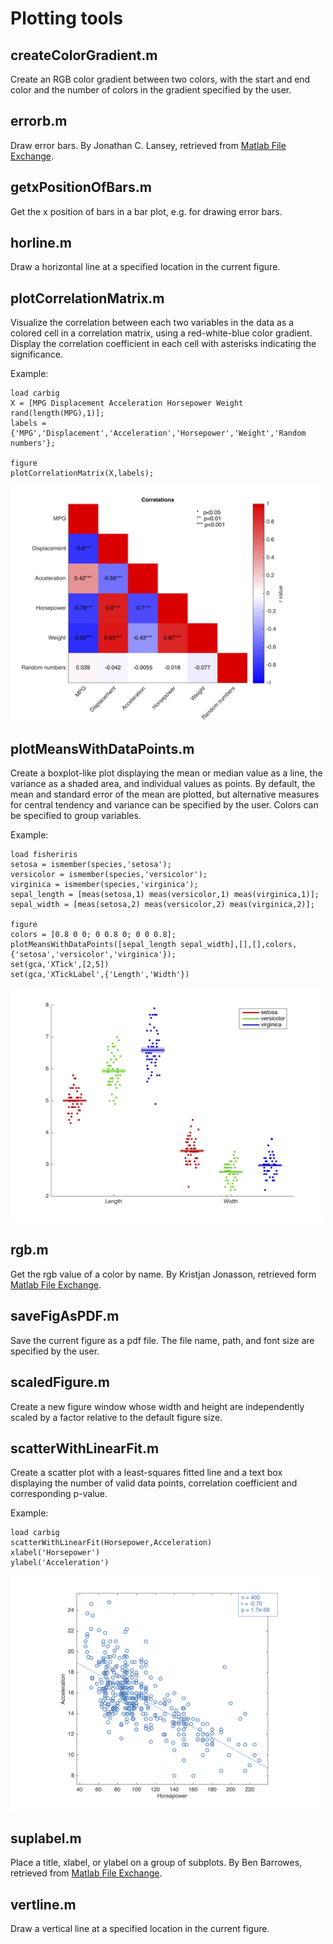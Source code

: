# Plotting tools

## createColorGradient.m
Create an RGB color gradient between two colors, with the start and end color and the number of colors in the gradient specified by the user.

## errorb.m
Draw error bars. By Jonathan C. Lansey, retrieved from [Matlab File Exchange](https://www.mathworks.com/matlabcentral/fileexchange/27387-create-healthy-looking-error-bars).

## getxPositionOfBars.m
Get the x position of bars in a bar plot, e.g. for drawing error bars.

## horline.m
Draw a horizontal line at a specified location in the current figure.

## plotCorrelationMatrix.m
Visualize the correlation between each two variables in the data as a colored cell in a correlation matrix, using a red-white-blue color gradient. Display the correlation coefficient in each cell with asterisks indicating the significance.

Example:
```
load carbig
X = [MPG Displacement Acceleration Horsepower Weight rand(length(MPG),1)];
labels = {'MPG','Displacement','Acceleration','Horsepower','Weight','Random numbers'};

figure
plotCorrelationMatrix(X,labels);
```
<img src="/Images/correlationMatrix_example.png" width="500">

## plotMeansWithDataPoints.m
Create a boxplot-like plot displaying the mean or median value as a line, the variance as a shaded area, and individual values as points. By default, the mean and standard error of the mean are plotted, but alternative measures for central tendency and variance can be specified by the user. Colors can be specified to group variables. 

Example:
```
load fisheriris
setosa = ismember(species,'setosa');
versicolor = ismember(species,'versicolor');
virginica = ismember(species,'virginica');
sepal_length = [meas(setosa,1) meas(versicolor,1) meas(virginica,1)];
sepal_width = [meas(setosa,2) meas(versicolor,2) meas(virginica,2)];

figure
colors = [0.8 0 0; 0 0.8 0; 0 0 0.8];
plotMeansWithDataPoints([sepal_length sepal_width],[],[],colors,{'setosa','versicolor','virginica'});
set(gca,'XTick',[2,5])
set(gca,'XTickLabel',{'Length','Width'})
```
<img src="/Images/meansWithDataPoints_example.png" width="500">

## rgb.m
Get the rgb value of a color by name. By Kristjan Jonasson, retrieved form [Matlab File Exchange](https://www.mathworks.com/matlabcentral/fileexchange/24497-rgb-triple-of-color-name-version-2).

## saveFigAsPDF.m
Save the current figure as a pdf file. The file name, path, and font size are specified by the user. 

## scaledFigure.m
Create a new figure window whose width and height are independently scaled by a factor relative to the default figure size.

## scatterWithLinearFit.m
Create a scatter plot with a least-squares fitted line and a text box displaying the number of valid data points, correlation coefficient and corresponding p-value.

Example:
```
load carbig
scatterWithLinearFit(Horsepower,Acceleration)
xlabel('Horsepower')
ylabel('Acceleration')
```
<img src="/Images/scatterWithLinearFit_example.png" width="500">

## suplabel.m
Place a title, xlabel, or ylabel on a group of subplots. By Ben Barrowes, retrieved from [Matlab File Exchange](https://www.mathworks.com/matlabcentral/fileexchange/7772-suplabel).

## vertline.m
Draw a vertical line at a specified location in the current figure.
